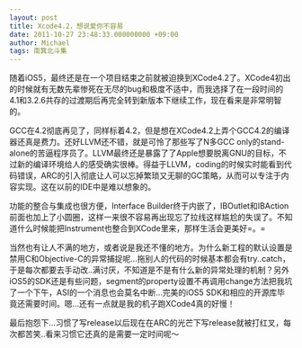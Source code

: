 ```yaml
---
layout: post
title: Xcode4.2，想说爱你不容易
date: 2011-10-27 23:48:33.000000000 +09:00
author: Michael
tags: 南箕北斗集
---
```

随着iOS5，最终还是在一个项目结束之前就被迫换到XCode4.2了。XCode4初出的时候就有无数先辈惨死在无尽的bug和极度不适中，而我选择了在一段时间的4.1和3.2.6共存的过渡期后再完全转到新版本下继续工作，现在看来是非常明智的。

GCC在4.2彻底再见了，同样标着4.2，但是想在XCode4.2上弄个GCC4.2的编译器还真是费力。还好LLVM还不错，就是可怜了那些写了N多GCC only的stand-alone的苦逼程序员了。LLVM最终还是暴露了了Apple想要脱离GNU的目标，不过新的编译环境给人的感受确实很棒。得益于LLVM，coding的时候实时能看到代码错误，ARC的引入彻底让人可以忘掉繁琐又无聊的GC策略，从而可以专注于内容实现。这在以前的IDE中是难以想象的。

功能的整合与集成也很方便，Interface Builder终于内嵌了，IBOutlet和IBAction前面也加上了小圆圈，这样一来很不容易再出现忘了拉线这样尴尬的失误了。不知道什么时候能把Instrument也整合到XCode里来，那样生活会更美好=。=

当然也有让人不满的地方，或者说是我还不懂的地方。为什么新工程的默认设置是禁用C和Objective-C的异常捕捉呢...拖别人的代码的时候基本都会有try..catch，于是每次都要去手动改..满讨厌，不知道是不是有什么新的异常处理的机制？另外iOS5的SDK还是有些问题，segment的property设置不再调用change方法把我坑了一个下午，ASI的一个消息也会莫名中断...完美的iOS5 SDK和相应的开源库毕竟还需要时间。嗯...还有一点就是我的机子跑XCode4真的好慢！

最后抱怨下...习惯了写release以后现在在ARC的光芒下写release就被打红叉，每次都苦笑..看来习惯它还真的是需要一定时间呢～
